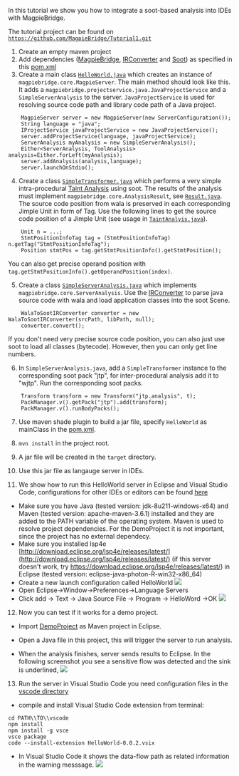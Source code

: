 In this tutorial we show you how to integrate a soot-based analysis into IDEs with MagpieBridge.

The tutorial project can be found on [`https://github.com/MagpieBridge/Tutorial1.git`](https://github.com/MagpieBridge/Tutorial1)

1. Create an empty maven project
2. Add dependencies ([MagpieBridge](https://github.com/MagpieBridge/MagpieBridge), [IRConverter](https://github.com/MagpieBridge/IRConverter) and [Soot](https://github.com/Sable/soot)) as specified in this [pom.xml](https://github.com/MagpieBridge/Tutorial1/blob/master/pom.xml)
3. Create a main class [``HelloWorld.java``](https://github.com/MagpieBridge/Tutorial1/blob/master/src/main/java/HelloWorld.java) which creates an instance of `magpiebridge.core.MagpieServer`. The main method should look like this. It adds a `magpiebridge.projectservice.java.JavaProjectService` and a `SimpleServerAnalysis` to the server. `JavaProjectService` is used for resolving source code path and library code path of a Java project. 
~~~
    MagpieServer server = new MagpieServer(new ServerConfiguration());
    String language = "java";
    IProjectService javaProjectService = new JavaProjectService();
    server.addProjectService(language, javaProjectService);
    ServerAnalysis myAnalysis = new SimpleServerAnalysis();
    Either<ServerAnalysis, ToolAnalysis> analysis=Either.forLeft(myAnalysis);
	server.addAnalysis(analysis,language);
    server.launchOnStdio();
~~~

4. Create a class [`SimpleTransformer.java`](https://github.com/MagpieBridge/Tutorial1/blob/master/src/main/java/SimpleTransformer.java) which performs a very simple intra-procedural [Taint Analysis](https://github.com/MagpieBridge/Tutorial1/blob/master/src/main/java/TaintAnalysis.java) using soot. 
The results of the analysis must implement `magpiebridge.core.AnalysisResult`, see [`Result.java`](https://github.com/MagpieBridge/Tutorial1/blob/master/src/main/java/Result.java). The source code position from wala is preserved in each corresponding Jimple Unit in form of Tag. Use the following lines to get the source code position of a Jimple Unit (see usage in [`TaintAnalyis.java`](https://github.com/MagpieBridge/Tutorial1/blob/master/src/main/java/TaintAnalysis.java)).
~~~ 
    Unit n = ...;
    StmtPositionInfoTag tag = (StmtPositionInfoTag) n.getTag("StmtPositionInfoTag");
    Position stmtPos = tag.getStmtPositionInfo().getStmtPosition();
~~~ 
You can also get precise operand position with `tag.getStmtPositionInfo().getOperandPosition(index)`.

5. Create a class [`SimpleServerAnalysis.java`](https://github.com/MagpieBridge/Tutorial1/blob/master/src/main/java/SimpleServerAnalysis.java) which implements `magpiebridge.core.ServerAnalysis`.
Use the [IRConverter](https://github.com/MagpieBridge/IRConverter) to parse java source code with wala and load application classes into the soot Scene.
~~~
    WalaToSootIRConverter converter = new WalaToSootIRConverter(srcPath, libPath, null);
    converter.convert();
~~~
If you don't need very precise source code position, you can also just use soot to load all classes (bytecode). However, then you can only get line numbers. 

6. In `SimpleServerAnalysis.java`, add a `SimpleTransformer` instance to the corresponding soot pack "jtp", for inter-procedural analysis add it to "wjtp". Run the corresponding soot packs. 
~~~
    Transform transform = new Transform("jtp.analysis", t);
    PackManager.v().getPack("jtp").add(transform);
    PackManager.v().runBodyPacks();
~~~

7. Use maven shade plugin to build a jar file, specify `HelloWorld` as mainClass in the [pom.xml](https://github.com/MagpieBridge/Tutorial1/blob/master/pom.xml).

8. `mvn install` in the project root. 

9. A jar file will be created in the `target` directory.
10. Use this jar file as langauge server in IDEs.

11. We show how to run this HelloWorld server in Eclipse and Visual Studio Code, configurations for other IDEs or editors can be found [here](https://github.com/MagpieBridge/CryptoLSPDemo)
 - Make sure you have Java (tested version: jdk-8u211-windows-x64) and Maven (tested version: apache-maven-3.6.1) installed and they are added to the PATH variable of the operating system. Maven is used to resolve project dependencies. For the DemoProject it is not important, since the project has no external dependecy.
 - Make sure you installed lsp4e [http://download.eclipse.org/lsp4e/releases/latest/](http://download.eclipse.org/lsp4e/releases/latest/) (if this server doesn't work, try  https://download.eclipse.org/lsp4e/releases/latest/) in Eclipse (tested version: eclipse-java-photon-R-win32-x86_64)
 - Create a new launch configuration called HelloWorld
![](https://github.com/MagpieBridge/MagpieBridge/blob/develop/doc/runconfig.PNG)
-  Open Eclipse->Window->Preferences->Language Servers
-  Click add -> Text -> Java Source File -> Program -> HelloWord ->OK
![](https://github.com/MagpieBridge/MagpieBridge/blob/develop/doc/setup.PNG)

12. Now you can test if it works for a demo project.

- Import [DemoProject](https://github.com/MagpieBridge/DemoProject/tree/master) as Maven project in Eclipse.

- Open a Java file in this project, this will trigger the server to run analysis.

- When the analysis finishes, server sends results to Eclipse. In the following screenshot you see a sensitive flow was detected and the sink is underlined, 
![](https://github.com/MagpieBridge/MagpieBridge/blob/develop/doc/warning.png)

13. Run the server in Visual Studio Code you need configuration files in the [vscode directory](https://github.com/MagpieBridge/Tutorial1/tree/master/vscode)
- compile and install Visual Studio Code extension from terminal:
~~~
cd PATH\\TO\\vscode
npm install
npm install -g vsce
vsce package
code --install-extension HelloWorld-0.0.2.vsix
~~~
- In Visual Studio Code it shows the data-flow path as related information in the warning messsage.
![](https://github.com/MagpieBridge/MagpieBridge/blob/develop/doc/warningvscode.png)